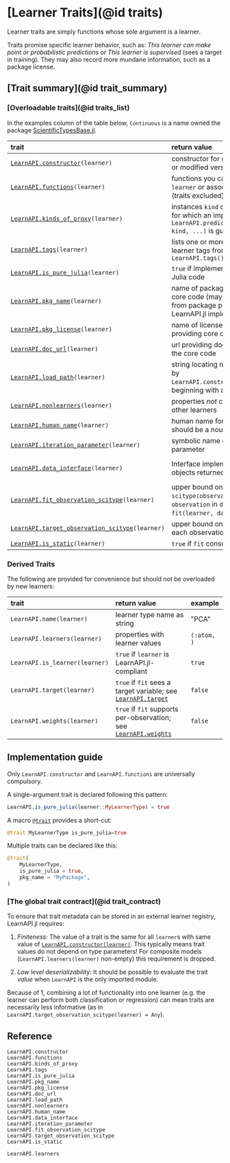 # [Learner Traits](@id traits)

Learner traits are simply functions whose sole argument is a learner.

Traits promise specific learner behavior, such as: *This learner can make point or
probabilistic predictions* or *This learner is supervised* (sees a target in
training). They may also record more mundane information, such as a package license.

## [Trait summary](@id trait_summary)

### [Overloadable traits](@id traits_list)

In the examples column of the table below, `Continuous` is a name owned the package
[ScientificTypesBase.jl](https://github.com/JuliaAI/ScientificTypesBase.jl/).

| trait                                                    | return value                                                                                                           | fallback value                                        | example                                                        |
|:---------------------------------------------------------|:-----------------------------------------------------------------------------------------------------------------------|:------------------------------------------------------|:---------------------------------------------------------------|
| [`LearnAPI.constructor`](@ref)`(learner)`                | constructor for generating new or modified versions of `learner`                                                       | (no fallback)                                         | `RidgeRegressor`                                               |
| [`LearnAPI.functions`](@ref)`(learner)`                  | functions you can apply to `learner` or associated model (traits excluded)                                             | `()`                                                  | `(:fit, :predict, :LearnAPI.strip, :(LearnAPI.learner), :obs)` |
| [`LearnAPI.kinds_of_proxy`](@ref)`(learner)`             | instances `kind` of `KindOfProxy` for which an implementation of `LearnAPI.predict(learner, kind, ...)` is guaranteed. | `()`                                                  | `(Distribution(), Interval())`                                 |
| [`LearnAPI.tags`](@ref)`(learner)`                       | lists one or more suggestive learner tags from `LearnAPI.tags()`                                                       | `()`                                                  | (:regression, :probabilistic)                                  |
| [`LearnAPI.is_pure_julia`](@ref)`(learner)`              | `true` if implementation is 100% Julia code                                                                            | `false`                                               | `true`                                                         |
| [`LearnAPI.pkg_name`](@ref)`(learner)`                   | name of package providing core code (may be different from package providing LearnAPI.jl implementation)               | `"unknown"`                                           | `"DecisionTree"`                                               |
| [`LearnAPI.pkg_license`](@ref)`(learner)`                | name of license of package providing core code                                                                         | `"unknown"`                                           | `"MIT"`                                                        |
| [`LearnAPI.doc_url`](@ref)`(learner)`                    | url providing documentation of the core code                                                                           | `"unknown"`                                           | `"https://en.wikipedia.org/wiki/Decision_tree_learning"`       |
| [`LearnAPI.load_path`](@ref)`(learner)`                  | string locating name returned by `LearnAPI.constructor(learner)`, beginning with a package name                        | `"unknown"`                                           | `FastTrees.LearnAPI.DecisionTreeClassifier`                    |
| [`LearnAPI.nonlearners`](@ref)`(learner)`                | properties *not* corresponding to other learners                                                                       | all properties                                        | `(:K, :leafsize, :metric,)`                                    |
| [`LearnAPI.human_name`](@ref)`(learner)`                 | human name for the learner; should be a noun                                                                           | type name with spaces                                 | "elastic net regressor"                                        |
| [`LearnAPI.iteration_parameter`](@ref)`(learner)`        | symbolic name of an iteration parameter                                                                                | `nothing`                                             | :epochs                                                        |
| [`LearnAPI.data_interface`](@ref)`(learner)`             | Interface implemented by objects returned by [`obs`](@ref)                                                             | `Base.HasLength()` (supports `MLUtils.getobs/numobs`) | `Base.SizeUnknown()` (supports `iterate`)                      |
| [`LearnAPI.fit_observation_scitype`](@ref)`(learner)`    | upper bound on `scitype(observation)` for `observation` in `data` ensuring `fit(learner, data)` works                  | `Union{}`                                             | `Tuple{AbstractVector{Continuous}, Continuous}`                |
| [`LearnAPI.target_observation_scitype`](@ref)`(learner)` | upper bound on the scitype of each observation of the targget                                                          | `Any`                                                 | `Continuous`                                                   |
| [`LearnAPI.is_static`](@ref)`(learner)`                  | `true` if `fit` consumes no data                                                                                       | `false`                                               | `true`                                                         |

### Derived Traits

The following are provided for convenience but should not be overloaded by new learners:

| trait                          | return value                                                             | example       |
|:-------------------------------|:-------------------------------------------------------------------------|:--------------|
| `LearnAPI.name(learner)`       | learner type name as string                                              | "PCA"         |
| `LearnAPI.learners(learner)`   | properties with learner values                                           | `(:atom, )` |
| `LearnAPI.is_learner(learner)` | `true` if `learner` is LearnAPI.jl-compliant                             | `true`        |
| `LearnAPI.target(learner)`     | `true` if `fit` sees a target variable; see [`LearnAPI.target`](@ref)    | `false`       |
| `LearnAPI.weights(learner)`    | `true` if `fit` supports per-observation; see [`LearnAPI.weights`](@ref) | `false`       |

## Implementation guide

Only `LearnAPI.constructor` and `LearnAPI.functions` are universally compulsory. 

A single-argument trait is declared following this pattern:

```julia
LearnAPI.is_pure_julia(learner::MyLearnerType) = true
```

A macro [`@trait`](@ref) provides a short-cut:

```julia
@trait MyLearnerType is_pure_julia=true
```

Multiple traits can be declared like this:


```julia
@trait(
    MyLearnerType,
    is_pure_julia = true,
    pkg_name = "MyPackage",
)
```

### [The global trait contract](@id trait_contract)

To ensure that trait metadata can be stored in an external learner registry, LearnAPI.jl
requires:

1. *Finiteness:* The value of a trait is the same for all `learner`s with same value of
   [`LearnAPI.constructor(learner)`](@ref). This typically means trait values do not
   depend on type parameters! For composite models (`LearnAPI.learners(learner)`
   non-empty) this requirement is dropped.

2. *Low level deserializability:* It should be possible to evaluate the trait *value* when
   `LearnAPI` is the only imported module. 

Because of 1, combining a lot of functionality into one learner (e.g. the learner can
perform both classification or regression) can mean traits are necessarily less
informative (as in `LearnAPI.target_observation_scitype(learner) = Any`).


## Reference

```@docs
LearnAPI.constructor
LearnAPI.functions
LearnAPI.kinds_of_proxy
LearnAPI.tags
LearnAPI.is_pure_julia
LearnAPI.pkg_name
LearnAPI.pkg_license
LearnAPI.doc_url
LearnAPI.load_path
LearnAPI.nonlearners
LearnAPI.human_name
LearnAPI.data_interface
LearnAPI.iteration_parameter
LearnAPI.fit_observation_scitype
LearnAPI.target_observation_scitype
LearnAPI.is_static
```

```@docs
LearnAPI.learners
```

